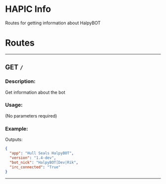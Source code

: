 # HAPIC Info

Routes for getting information about HalpyBOT

# Routes

***

## GET `/`

### Description:

Get information about the bot

### Usage:

(No parameters required)

### Example:

Outputs:

```json
{
  "app": "Hull Seals HalpyBOT",
  "version": "1.4-dev",
  "bot_nick": "HalpyBOT[Dev|Rik",
  "irc_connected": "True"
}
```

***